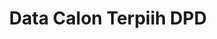 ---
title: Data Calon Terpiih DPD
organization: KPU REPUBLIK INDONESIA
notes: Data Calon Terpiih DPD
resources:
  - name: CSV  Calon Terpiih DPD
    url: 'https://github.com/pemiluAPI/pemilu-data/raw/master/calon-terpilih-dpd/calon-terpilih-dpd.csv'
    format: csv
  - name: CSV Provinsi
    url: 'https://github.com/pemiluAPI/pemilu-data/raw/master/calon-terpilih-dpd/provinsi.csv'
    format: csv
category:
  - Calon Terpilih DPD
maintainer: ''
maintainer_email: ''
---